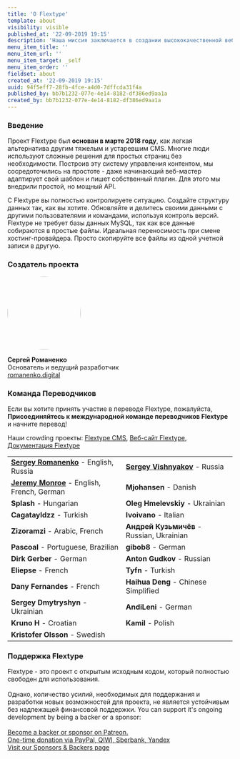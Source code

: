 ```yaml
---
title: 'О Flextype'
template: about
visibility: visible
published_at: '22-09-2019 19:15'
description: 'Наша миссия заключается в создании высококачественной веб-платформы для быстрого, гибкого и удобного управления веб-сайтами с помощью Flextype!'
menu_item_title: ''
menu_item_url: ''
menu_item_target: _self
menu_item_order: ''
fieldset: about
created_at: '22-09-2019 19:15'
uuid: 94f5eff7-28fb-4fce-a4d0-7dffcda31f4a
published_by: bb7b1232-077e-4e14-8182-df386ed9aa1a
created_by: bb7b1232-077e-4e14-8182-df386ed9aa1a
---
```


<h3 class="h3">Введение</h3>

<p>
Проект Flextype был<strong> основан в марте 2018 году</strong>, как легкая альтернатива другим тяжелым и устаревшим CMS. Многие люди используют сложные решения для простых страниц без необходимости. Построив эту систему управления контентом, мы сосредоточились на простоте - даже начинающий веб-мастер адаптирует свой шаблон и пишет собственный плагин. Для этого мы внедрили простой, но мощный API.
</p>

<p>
С Flextype вы полностью контролируете ситуацию. Создайте структуру данных так, как вы хотите. Обновляйте и делитесь своими данными с другими пользователями и командами, используя контроль версий. Flextype не требует базы данных MySQL, так как все данные собираются в простые файлы. Идеальная переносимость при смене хостинг-провайдера. Просто скопируйте все файлы из одной учетной записи в другую.
</p>

<h3 class="h3">Создатель проекта</h3>

<p class="text-center">
<img alt="" src="https://avatars0.githubusercontent.com/u/477114?s=460&v=4" style="border-radius:50%; width: 164px;" /><br />
</p>

<p class="text-center">
  
<strong>Сергей Романенко</strong><br /> Основатель и ведущий разработчик<br />
<a href="http://romanenko.digital">romanenko.digital</a>
</p>

<h3 class="h3">Команда Переводчиков</h3>

<p>Если вы хотите принять участие в переводе Flextype, пожалуйста, <b>Присоединяйтесь к международной команде переводчиков Flextype</b> и начните перевод!</p>

<p>
Наши crowding проекты: <a href="https://crowdin.com/project/flextype">Flextype CMS</a>, <a href="https://crowdin.com/project/flextype-website">Веб-сайт Flextype</a>, <a href="https://crowdin.com/project/flextype-documentation">Документация Flextype</a>
</p>

<table class="table">
    <tbody>
        <tr>
            <td><strong><a href="https://github.com/Awilum">Sergey Romanenko</a></strong> - English, Russia</td>
            <td><strong><a href="https://github.com/seregajd999">Sergey Vishnyakov</a></strong> - Russia</td>
        </tr>
        <tr>
            <td><strong><a href="https://github.com/kreativmind">Jeremy Monroe</a></strong> - English, French, German</td>
            <td><strong>Mjohansen</strong> - Danish</td>
        </tr>
        <tr>
            <td><strong>Splash</strong> - Hungarian</td>
            <td><strong>Oleg</strong> <strong>Hmelevskiy</strong> - Ukrainian</td>
        </tr>
        <tr>
            <td><strong>Cagatayldzz</strong> - Turkish</td>
            <td><strong>Ivoivano</strong> - Italian</td>
        </tr>
        <tr>
            <td><strong>Zizoramzi</strong> - Arabic, French</td>
            <td><strong>Андрей Кузьмичёв</strong> - Russian, Ukrainian</td>
        </tr>
        <tr>
            <td><strong>Pascoal</strong> - Portuguese, Brazilian</td>
            <td><strong>gibob8</strong> - German</td>
        </tr>
        <tr>
            <td><strong>Dirk Gerber</strong> - German</td>
            <td><strong>Anton Gudkov</strong> - Russian</td>
        </tr>
        <tr>
            <td><strong>Eliepse</strong> - French</td>
            <td><strong>Tyfn</strong> - Turkish</td>
        </tr>
        <tr>
            <td><strong>Dany Fernandes</strong> - French</td>
            <td><strong>Haihua Deng</strong> - Chinese Simplified</td>
        </tr>
        <tr>
            <td><strong>Sergey Dmytryshyn</strong> - Ukrainian</td>
            <td><strong>AndiLeni</strong> - German</td>
        </tr>
        <tr>
            <td><strong>Kruno H</strong> - Croatian</td>
            <td><strong>Kamil</strong> - Polish</td>
        </tr>
        <tr>
            <td><strong>Kristofer Olsson</strong> - Swedish</td>
            <td></td>
        </tr>
    </tbody>
</table>

<h3 class="h3">Поддержка Flextype</h3>

<p>
  Flextype - это проект с открытым исходным кодом, который полностью свободен для использования.<br /> <br /> Однако, количество усилий, необходимых для поддержания и разработки новых возможностей для проекта, не является устойчивым без надлежащей финансовой поддержки. You can support it's ongoing development by being a backer or a sponsor:<br /> <br />
<a href="https://www.patreon.com/awilum">Become a backer or sponsor on Patreon.</a><br />
<a href="http://flextype.org/en/one-time-donation">One-time donation via PayPal, QIWI, Sberbank, Yandex</a> <br />
<a href="http://flextype.org/en/sponsors">Visit our Sponsors & Backers page</a>


</p>